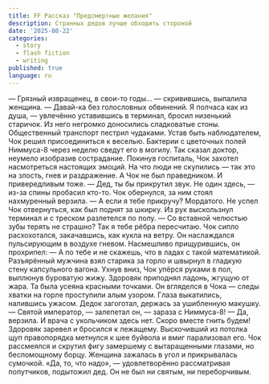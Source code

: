```yaml
---
title: FF Рассказ "Предсмертные желания"
description: Странных дедов лучше обходить стороной 
date: '2025-08-22'
categories:
  - story
  - flash fiction
  - writing
published: true
language: ru
---
```

— Грязный извращенец, в свои-то годы… — скривившись, выпалила женщина.
— Давай-ка без голословных обвинений. Я полчаса как из душа, — увлечённо уставившись в терминал, бросил низенький старичок. Из него негромко доносились сладковатые стоны.
Общественный транспорт пестрил чудаками. Устав быть наблюдателем, Чок решил присоединиться к веселью. Бактерии с цветочных полей Ниммуса-8 через неделю сведут его в могилу. Так сказал доктор, неумело изобразив сострадание.
Покинув госпиталь, Чок захотел насмотреться настоящих эмоций. На что люди не скупились — так это на злость, гнев и раздражение. А Чок не был праведником. И привередливым тоже.
— Дед, ты бы прикрутил звук. Не один здесь, — из-за спины пробасил кто-то. Чок обернулся, за ним стоял нахмуренный верзила.
— А если я тебе прикручу? Мордатого.
Не успел Чок отвернуться, как был поднят за шкирку. Из рук выскользнул терминал и с треском разлетелся по полу.
— Со вставной челюстью зубы терять не страшно? Так я тебе рёбра пересчитаю.
Чок сипло расхохотался, закачавшись, как кукла на ветру. Он наслаждался пульсирующим в воздухе гневом. Насмешливо прищурившись, он прохрипел:
— А по тебе и не скажешь, что в ладах с такой математикой.
Разъярённый мужчина взял старика за горло и швырнул в гладкую стену капсульного вагона. Ухнув вниз, Чок упёрся руками в пол, выплюнув буроватую жижу. Здоровяк приподнял ладонь, жгущую от жара. Та была усеяна красными точками. Он вгляделся в Чока — следы хватки на горле проступили алым узором. Глаза выкатились, налившись ужасом. Дедок загоготал, держась за ушибленную макушку.
— Святой император, — залепетал он, — зараза с Ниммуса-8!
— Да, верзила. И врача с укольчиком здесь нет. Скоро вместе гнить будем!
Здоровяк заревел и бросился к лежащему. Выскочивший из потолка щуп правопорядка метнулся к шее буйвола и вмиг парализовал его. Чок рассмеялся и скрутил фигу замершему с вытаращенными глазами, но беспомощному борцу. Женщина зажалась в угол и прикрывалась сумочкой. «Да, то, что надо», — удовлетворённо рассматривая попутчиков, подытожил дед. Он не был ни святым, ни переборчивым.